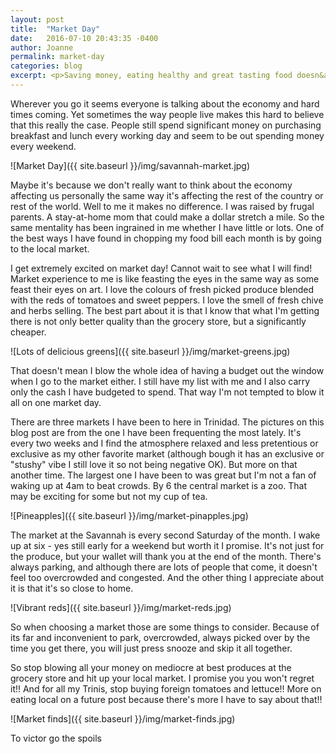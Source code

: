 ```yaml
---
layout: post
title:  "Market Day"
date:   2016-07-10 20:43:35 -0400
author: Joanne
permalink: market-day
categories: blog
excerpt: <p>Saving money, eating healthy and great tasting food doesn&apos;t have to be difficult. Local markets are the key.</p>
---
```


Wherever you go it seems everyone is talking about the economy and hard times coming. Yet sometimes the way people live  makes this hard to believe that this really the case. People still spend significant money on purchasing breakfast and lunch every working day and seem to be out spending money every weekend.  

![Market Day]({{ site.baseurl }}/img/savannah-market.jpg)

Maybe it's because we don't really want to think about the economy affecting us personally the same way it's affecting the rest of the country or rest of the world. Well to me it makes no difference. I was raised by frugal parents. A stay-at-home mom that could make a dollar stretch a mile. So the same mentality has been ingrained in me whether I have little or lots. One of the best ways I have found in chopping my food bill each month is by going to the local market.   

I get extremely excited on market day! Cannot wait to see what I will find! Market experience to me is like feasting the eyes in the same way as some feast their eyes on art. I love the colours of fresh picked produce blended with the reds of tomatoes and sweet peppers. I love the smell of fresh chive and herbs selling. The best part about it is that I know that what I'm getting there is not only better quality than the grocery store, but a significantly cheaper.

![Lots of delicious greens]({{ site.baseurl }}/img/market-greens.jpg)

That doesn't mean I blow the whole idea of having a budget out the window when I go to the market either.  I still have my list with me and I also carry only the cash I have budgeted to spend. That way I'm not tempted to blow it all on one market day.

There are three markets I have been to here in Trinidad. The pictures on this blog post are from the one I have been frequenting the most lately. It's every two weeks and I find the atmosphere relaxed and less pretentious or exclusive as my other favorite market (although bough it has an exclusive or "stushy" vibe I still love it so not being negative OK). But more on that another time. The largest one I have been to was great but I'm not a fan of waking up at 4am to beat crowds. By 6 the central market is a zoo. That may be exciting for some but not my cup of tea.  

![Pineapples]({{ site.baseurl }}/img/market-pinapples.jpg)

The market at the Savannah is every second Saturday of the month. I wake up at six - yes still early for a weekend but worth it I promise. It's not just for the produce, but your wallet will thank you at the end of the month. There's always parking, and although there are lots of people that come, it doesn't feel too overcrowded and congested. And the other thing I appreciate about it is that it's so close to home.  

![Vibrant reds]({{ site.baseurl }}/img/market-reds.jpg)


So when choosing a market those are some things to consider. Because of its far and inconvenient to park, overcrowded, always picked over by the time you get there, you will just press snooze and skip it all together.

So stop blowing all your money on mediocre at best produces at the grocery store and hit up your local market. I promise you you won't regret it!! And for all my Trinis, stop buying foreign tomatoes and lettuce!! More on eating local on a future post because there's more I have to say about that!!

![Market finds]({{ site.baseurl }}/img/market-finds.jpg)
<caption>To victor go the spoils</caption>

